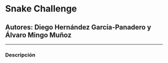 #  Snake Challenge
##  Autores: Diego Hernández García-Panadero y Álvaro Mingo Muñoz
-----------------------------------------------------------------

###  Descripción
#### 
